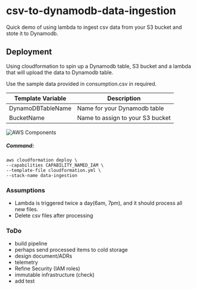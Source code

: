 # csv-to-dynamodb-data-ingestion 

Quick demo of using lambda to ingest csv data from your S3 bucket and stote it to Dynamodb.

## Deployment 
Using cloudformation to spin up a Dynamodb table, S3 bucket and a lambda that will upload the data to Dynamodb table. 

Use the sample data provided in consumption.csv in required.

Template  Variable  |  Description
------------------- |  -------------
DynamoDBTableName   |  Name for your Dynamodb table
BucketName          |  Name to assign to your S3 bucket

    
![AWS Components](docs/template.png)
    
##### Command:

    aws cloudformation deploy \
    --capabilities CAPABILITY_NAMED_IAM \
    --template-file cloudformation.yml \
    --stack-name data-ingestion

### Assumptions
- Lambda is triggered twice a day(6am, 7pm), and it should process all new files.
- Delete csv files after processing

### ToDo
- build pipeline
- perhaps send processed items to cold storage 
- design document/ADRs
- telemetry 
- Refine Security (IAM roles)
- immutable infrastructure (check)
- add test